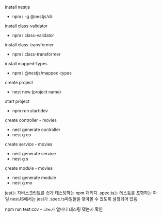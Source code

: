 install nestjs
- npm i -g @nestjs/cli

install class-validator
- npm i class-validator

install class-transformer
- npm i class-transformer

install mapped-types
- npm i @nestjs/mapped-types

create project
- nest new (project name)

start project
- npm run start:dev

create controller - movies
- nest generate controller 
- nest g co

create service - movies
- nest generate service
- nest g s

create module - movies
- nest generate module
- nest g mo


jest는 자바스크립트를 쉽게 테스팅하는 npm 패키지
.spec.ts는 테스트를 포함하는 파일
nestJS에서는 jest가 .spec.ts파일들을 찾아볼 수 있도록 설정되어 있음

npm run test:cov - 코드가 얼마나 테스팅 됐는지 확인